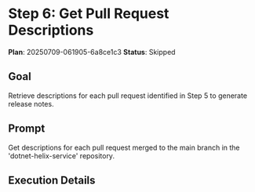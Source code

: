 ﻿# Step 6: Get Pull Request Descriptions

**Plan**: 20250709-061905-6a8ce1c3
**Status**: Skipped

## Goal
Retrieve descriptions for each pull request identified in Step 5 to generate release notes.

## Prompt
Get descriptions for each pull request merged to the main branch in the 'dotnet-helix-service' repository.

## Execution Details
